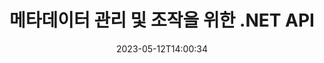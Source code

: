 ---
############################# Static ############################
layout: "product"
date: 2023-05-12T14:00:34
draft: false

product: "Metadata"
product_tag: "metadata"
platform: ".NET"
platform_tag: "net"

############################# Head ############################
head_title: ".NET 메타데이터 판독기, 뷰어, 추출기, 제거기 및 내보내기 API"
head_description: "PDF Word Excel PPTX Outlook 오디오 비디오 및 이미지의 메타데이터 읽기, 쓰기, 편집, 분석, 검색, 추출, 제거, 비교 및 ​​내보내기를 위한 C# .NET 메타데이터 API."

############################# Header ############################
title: "메타데이터 관리 및 조작을 위한 .NET API"
description: "모든 인기 있는 문서 및 이미지 파일 형식의 메타데이터 정보를 읽고, 편집하고, 제거하고, 검색하고, 검색하고, 비교하고, 바꾸고, 내보낼 수 있는 .NET 응용 프로그램을 구축합니다."
button:
    enable: true

############################# SubMenu ############################
submenu:
    enable: true
    
    left:
        img_alt: "GroupDocs.Metadata for .NET"
        image: "https://www.groupdocs.cloud/templates/groupdocs/images/product-logos/groupdocs-metadata-net.png"
        product: "GroupDocs.Metadata"
        platform: ".NET"
        
    middle:
        button:
            # button loop
            - link: "#overview"
              text: "개요"

            # button loop
            - link: "#features"
              text: "특징"

            # button loop
            - link: "#support"
              text: "지원하다"

            # button loop
            - link: "https://products.groupdocs.app/metadata"
              text: "라이브 데모"

            # button loop
            - link: "https://purchase.groupdocs.com/pricing/metadata/net"
              text: "가격"

    right:
        link_download: "https://downloads.groupdocs.com/metadata"
        link_learn: "https://docs.groupdocs.com/metadata/net/"
        link_buy: "https://purchase.groupdocs.com"

############################# Overview ############################
overview:
    enable: true
    content: |
      GroupDocs.Metadata for .NET API는 C#, ASP.NET 및 기타 .NET 기반 응용 프로그램과 쉽게 통합되어 최종 사용자가 외부 소프트웨어를 설치하지 않고도 다양한 이미지, 문서 및 기타 미디어 파일 형식의 메타데이터를 조작할 수 있도록 도와줍니다. .NET 메타데이터 라이브러리는 PDF, Microsoft Office Word, Excel 스프레드시트, PowerPoint 프레젠테이션, Outlook 이메일, 프로젝트와 같은 다양한 산업 표준 문서 형식 내에서 메타데이터 뷰어, 편집기, 제거기, 추출기, 비교 및 ​​내보내기 기능을 신속하게 추가할 수 있는 도구 구축을 지원합니다. , Visio 다이어그램, OneNote, 이미지, AutoCAD, Photoshop, 오디오, 비디오 및 메타파일.  

      Metadata API는 매우 유연하고 조작하기 쉽습니다. 문서 파일을 입력으로 가져오고, 메타데이터 정보를 분석하고, 지원되는 메타데이터 작업을 수행하고 수정된 파일을 저장하여 나중에 사용할 때 빠르게 액세스할 수 있습니다. 내장, XMP, EXIF, IPTC, 이미지 리소스 블록, ID3 및 사용자 지정 메타데이터 속성과 같은 가장 주목할만한 메타데이터 표준과 함께 작동합니다. GroupDocs.Metadata for .NET API를 통해 두 문서를 비교하여 메타데이터 속성에 있는 차이점과 유사점을 식별할 수도 있습니다. 필요한 문서의 메타데이터를 Excel, CSV 또는 DataSet으로 내보낼 수도 있습니다.

      .NET용 GroupDocs.Metadata는 .NET 플랫폼을 대상으로 하는 모든 개발 환경에서 응용 프로그램을 개발하는 데 사용할 수 있습니다. 모든 .NET 기반 언어와 호환되며 Mono 또는 .NET 프레임워크(.NET Core 포함)를 설치할 수 있는 널리 사용되는 운영 체제(Windows, Linux, MacOS)를 지원합니다.
    tabs:
      enable: true
      
      ## TAB ONE ##
      tab_one:
        description: |
          다음은 .NET용 GroupDocs.Metadata의 개요입니다.
      
        left:
          enable: true
          icon: "fas fa-file-image"
          title: "이미지 작업"
          content: |
            * XMP 메타데이터
            * EXIF 메타데이터
            * IPTC-IIM 메타데이터
            * PSD 메타데이터
            * CAD 메타데이터
            * 추가 IFD 태그 구문 분석
        
        right:
          enable: true
          icon: "fab fa-html5"
          title: "오디오 및 비디오 작업"
          content: |
            * 런타임 MP3 형식 감지
            * 가사 읽기3 태그
            * MPEG 오디오 정보 읽기
            * AVI 헤더 정보 읽기
            * 마트로스카 자막 읽기
            * Excel 또는 CSV로 데이터 내보내기
      
      ## TAB TWO ##
      tab_two:
        description: |
          .NET용 GroupDocs.Metadata는 다음을 지원합니다. [문서 파일 형식](https://docs.groupdocs.com/metadata/net/supported-document-formats/):

        left:
          enable: true
          table:
            # table loop
            - title: "마이크로 소프트 오피스"
              content: |
                * **Word:** DOC, DOCX, DOCM, DOT, DOTX, DOTM, RTF, TXT
                * **Excel:** XLS, XLSX, XLSM, XLSB, XLTM, XLT, XLTM, XLTX, XLAM, SXC, SpreadsheetML
                * **PowerPoint:** PPT, PPTX, PPS, PPSX, PPSM, POT, POTM, POTX, PPTM
                * **Visio:** VSD, VDX, VSS, VSSX, VSX, VST, VSTX, VTX, VSDX, VDW, VSTM, VSSM, VSDM
                * **Project:** MPP
                * **Outlook:** MSG, EML, EMLX, PST, OST
                * **OneNote:** ONE

        right:
          enable: true
          table:
            # table loop
            - title: "기타 형식"
              content: |
                * **OpenDocument**: ODT, ODS
                * **Portable**: PDF
                * **Photoshop**: PSD
                * **AutoCAD**: DWG, DXF
                * **오디오**:  MP3, WAV
                * **동영상**: AVI, MOV, QT, FLV
                * **Metafiles**: EMF, WMF
                * **vCard**: VCF, VCR
                * **이미지**: JPG, JPEG, JPE, JP2, PNG, GIF, TIFF, WebP, BMP, DJVU, DJV, DICOM
                * **Matroska Media Container**: MKV, MKA, MK3D, WEBM
                * **오픈타입 글꼴**: OTF, OTC, TTF, TTC
                * **기타**: EPUB, ZIP, TORRENT, ASF

      ## TAB THREE ##
      tab_three:
        description: |
          .NET용 GroupDocs.Metadata는 다음 운영 체제, 프레임워크 및 패키지 관리자를 지원합니다.
        
        left:
          enable: true
          table:
            # table loop
            - icon: "fab fa-windows"
              title: "운영체제"
              content: |
                * 윈도우 데스크탑
                * 윈도우 서버
                * 윈도우 애저
                * 리눅스

            # table loop
            - icon: "fas fa-code"
              title: "지원되는 프레임워크"
              content: |
                * .NET 프레임워크 2.0 이상
                * 모노 프레임워크 1.2 이상
                * .NET 표준 2.0
                * .NET 코어 2.0
                * .NET 코어 2.1
        right:
          enable: true
          table:
            # table loop
            - icon: "fas fa-box"
              title: "패키지 관리자"
              content: |
                * 누겟

            # table loop
            - icon: "fas fa-tools"
              title: "개발 환경"
              content: |
                * 마이크로소프트 비주얼 스튜디오
                * 자마린.안드로이드
                * Xamarin.IOS
                * 자마린.맥
                * 모노디벨롭

############################# Features ############################
features:
    enable: true
    title: ".NET용 GroupDocs.Metadata 기능"

    feature:
      # feature loop
      - icon: "fas fa-copy"
        content: "내장 및 사용자 지정 메타데이터 식별"
       
      # feature loop
      - icon: "fas fa-eye"
        content: "Microsoft Word, Excel, PowerPoint 및 PDF에서 숨겨진 데이터 검색 및 제거"

      # feature loop
      - icon: "fas fa-bolt"
        content: "문서 파일 유형의 런타임 인식"
      
      # feature loop
      - icon: "fas fa-file-powerpoint"
        content: "디지털 서명 감지/제거 기능"

      # feature loop
      - icon: "fas fa-code"
        content: "Matroska 멀티미디어 컨테이너에 대한 암호 보호 및 지원 식별"

      # feature loop
      - icon: "fas fa-cloud"
        content: "지원되는 형식에 대한 썸네일 검색 및 이미지 미리보기 렌더링"

      # feature loop
      - icon: "fas fa-remove-format"
        content: "특정 파일 또는 파일 스트림의 MIME 유형 감지"

      # feature loop
      - icon: "fas fa-comment-slash"
        content: "EPUB, CAD, EML 및 MSG 파일용 이미지 미리보기 생성"

      # feature loop
      - icon: "fas fa-location-arrow"
        content: "정의된 키를 사용하여 지원되는 형식의 메타데이터 속성 읽기"

      # feature loop
      - icon: "fas fa-border-all"
        content: "이메일 메시지의 메타데이터 읽기 및 OpenType 글꼴 파일 구문 분석"

      # feature loop
      - icon: "fas fa-wrench"
        content: "Matroska 자막 읽기 및 오디오 및 비디오 파일의 메타데이터 검색"

      # feature loop
      - icon: "fas fa-columns"
        content: "아카이브 형식 및 급류의 메타데이터 가져오기"

      # feature loop
      - icon: "fas fa-file-word"
        content: "지원되는 형식의 메타데이터 속성 및 신원 차이 또는 유사성 비교"

      # feature loop
      - icon: "fas fa-envelope"
        content: "파일의 메타데이터 속성 검색 및 모든 유형의 메타데이터 열거"

      # feature loop
      - icon: "fas fa-print"
        content: "지원되는 파일 형식의 메타데이터 속성 바꾸기"

      # feature loop
      - icon: "fas fa-file-archive"
        content: "Excel 95부터 시작하여 Microsoft Excel 파일에서 메타데이터 추출"

      # feature loop
      - icon: "fas fa-lock"
        content: "특정 카메라에서 만든 사진 찾기"

      # feature loop
      - icon: "fas fa-file-code"
        content: "이미지 메타데이터 속성 가져오기 및 사진에서 위치 정보 제거"

      # feature loop
      - icon: "fas fa-fill-drip"
        content: "보고서 및 문서에서 메타데이터 및 주석 제거"
        
      # feature loop
      - icon: "fas fa-file-excel"
        content: "PNG 이미지 파일에서 텍스트 메타데이터 추출"

      # feature loop
      - icon: "fas fa-heading"
        content: "문서 및 이미지의 메모리 소비 줄이기"

      # feature loop
      - icon: "fas fa-project-diagram"
        content: "WEBP, PNG 및 PSD 파일에서 EXIF ​​메타데이터 속성 업데이트"

      # feature loop
      - icon: "fas fa-cube"
        content: "MOV, MP3 및 WEBP 파일에서 XMP 메타데이터 속성 추출"

      # feature loop
      - icon: "fab fa-uncharted"
        content: "TIFF 이미지에서 IPTC 메타데이터 패키지 추가, 업데이트 및 삭제"

        
    more_feature:
      # more_feature_loop
      - title: "메타데이터 속성을 빠르게 가져오기"
        content: |
          .NET API용 GroupDocs.Metadata를 사용하여 지원되는 파일 형식에 대한 모든 종류의 메타데이터를 조작하는 것은 매우 간단합니다. 다음 코드는 C#을 사용하여 JPEG 파일에서 Photoshop 메타데이터를 제거하는 것이 얼마나 쉬운지 보여줍니다.
          ```cs
          using (var metadata = new GroupDocs.Metadata.Metadata("sample.jpeg"))
          {
            var root = metadata.GetRootPackage();
            root.RemoveImageResourcePackage();
            metadata.Save("output.jpeg");
          }
          ```      
      # more_feature_loop
      - title: "숨겨진 데이터의 검색 및 조작"
        content: "GroupDocs.Metadata for .NET은 Microsoft Word, Excel 및 PowerPoint 문서뿐만 아니라 PDF에서 숨겨진 데이터를 가져오고 제거하는 편리한 메커니즘을 제공합니다. 주석, 병합 필드, 숨겨진 페이지, 양식 필드, 주석 등을 조작할 수 있습니다."

############################# Support ############################
support:
    enable: true

############################# Solutions ############################
solutions:
    enable: true
    title: "GroupDocs.Metadata는 널리 사용되는 다른 개발 환경을 위한 문서 보기 API를 제공합니다."

    solution:
        # solution loop
        - img_alt: "GroupDocs.Metadata for Java"
          image: "https://www.groupdocs.cloud/templates/groupdocs/images/product-logos/groupdocs-metadata-java.png"
          product: "GroupDocs.Metadata"
          platform: "Java"
          link: "/metadata/java/"

############################# Back to top ###############################
back_to_top:
  enable: true
---